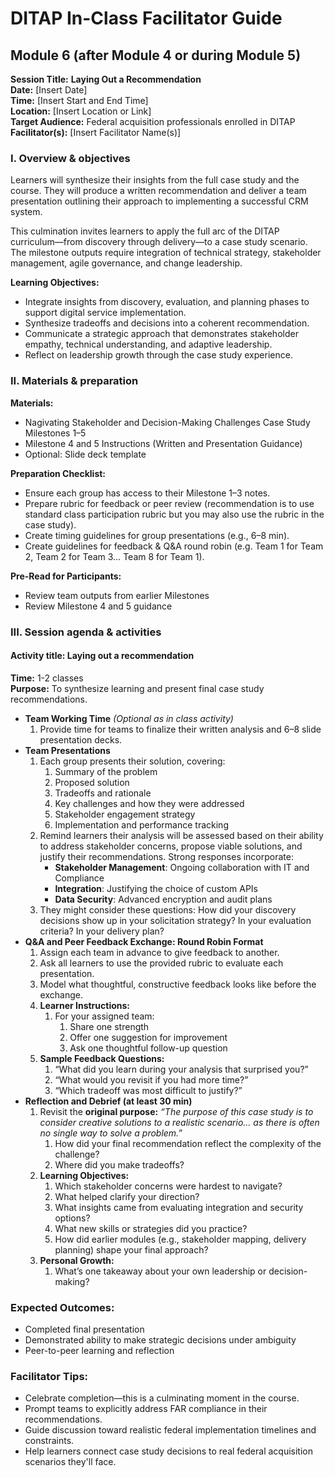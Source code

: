 # DITAP In-Class Facilitator Guide

## Module 6 (after Module 4 or during Module 5)

**Session Title:** **Laying Out a Recommendation**  
**Date:** \[Insert Date\]  
**Time:** \[Insert Start and End Time\]  
**Location:** \[Insert Location or Link\]  
**Target Audience:** Federal acquisition professionals enrolled in DITAP  
**Facilitator(s):** \[Insert Facilitator Name(s)\]

### I. Overview & objectives

Learners will synthesize their insights from the full case study and the course. They will produce a written recommendation and deliver a team presentation outlining their approach to implementing a successful CRM system.

This culmination invites learners to apply the full arc of the DITAP curriculum—from discovery through delivery—to a case study scenario. The milestone outputs require integration of technical strategy, stakeholder management, agile governance, and change leadership.

**Learning Objectives:**

- Integrate insights from discovery, evaluation, and planning phases to support digital service implementation.
- Synthesize tradeoffs and decisions into a coherent recommendation.
- Communicate a strategic approach that demonstrates stakeholder empathy, technical understanding, and adaptive leadership.
- Reflect on leadership growth through the case study experience.

### II. Materials & preparation

**Materials:**

- Nagivating Stakeholder and Decision-Making Challenges Case Study Milestones 1–5
- Milestone 4 and 5 Instructions (Written and Presentation Guidance)
- Optional: Slide deck template

**Preparation Checklist:**

- Ensure each group has access to their Milestone 1–3 notes.
- Prepare rubric for feedback or peer review (recommendation is to use standard class participation rubric but you may also use the rubric in the case study).
- Create timing guidelines for group presentations (e.g., 6–8 min).
- Create guidelines for feedback & Q&A round robin (e.g. Team 1 for Team 2, Team 2 for Team 3… Team 8 for Team 1).

**Pre-Read for Participants:**

- Review team outputs from earlier Milestones
- Review Milestone 4 and 5 guidance
  
### III. Session agenda & activities

#### Activity title: Laying out a recommendation <br>

**Time:** 1-2 classes  
**Purpose:** To synthesize learning and present final case study recommendations.

- **Team Working Time** _(Optional as in class activity)_
    1. Provide time for teams to finalize their written analysis and 6–8 slide presentation decks.
- **Team Presentations**
    1. Each group presents their solution, covering:
        1. Summary of the problem
        2. Proposed solution
        3. Tradeoffs and rationale
        4. Key challenges and how they were addressed
        5. Stakeholder engagement strategy
        6. Implementation and performance tracking
    2. Remind learners their analysis will be assessed based on their ability to address stakeholder concerns, propose viable solutions, and justify their recommendations. Strong responses incorporate:
       * **Stakeholder Management**: Ongoing collaboration with IT and Compliance
       * **Integration**: Justifying the choice of custom APIs
       * **Data Security**: Advanced encryption and audit plans
    3. They might consider these questions: How did your discovery decisions show up in your solicitation strategy? In your evaluation criteria? In your delivery plan?
- **Q&A and Peer Feedback Exchange: Round Robin Format**
    1. Assign each team in advance to give feedback to another.
    2. Ask all learners to use the provided rubric to evaluate each presentation.
    3. Model what thoughtful, constructive feedback looks like before the exchange.
    4. **Learner Instructions:**
        1. For your assigned team:
            1. Share one strength
            2. Offer one suggestion for improvement
            3. Ask one thoughtful follow-up question
    5. **Sample Feedback Questions:**
        1. “What did you learn during your analysis that surprised you?”
        2. “What would you revisit if you had more time?”
        3. “Which tradeoff was most difficult to justify?”
- **Reflection and Debrief (at least 30 min)**
    1. Revisit the **original purpose:** _“The purpose of this case study is to consider creative solutions to a realistic scenario… as there is often no single way to solve a problem.”_
        1. How did your final recommendation reflect the complexity of the challenge?
        2. Where did you make tradeoffs?
    2. **Learning Objectives:**
        1. Which stakeholder concerns were hardest to navigate?
        2. What helped clarify your direction?
        3. What insights came from evaluating integration and security options?
        4. What new skills or strategies did you practice?
        5. How did earlier modules (e.g., stakeholder mapping, delivery planning) shape your final approach?
    3. **Personal Growth:**
        1. What’s one takeaway about your own leadership or decision-making?

### Expected Outcomes:

- Completed final presentation
- Demonstrated ability to make strategic decisions under ambiguity
- Peer-to-peer learning and reflection 

### Facilitator Tips:

- Celebrate completion—this is a culminating moment in the course.
- Prompt teams to explicitly address FAR compliance in their recommendations.
- Guide discussion toward realistic federal implementation timelines and constraints.
- Help learners connect case study decisions to real federal acquisition scenarios they'll face.
